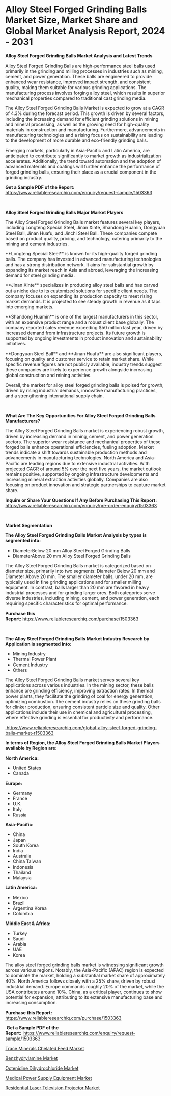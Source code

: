 <p><h1>Alloy Steel Forged Grinding Balls Market Size, Market Share and Global Market Analysis Report, 2024 - 2031</h1></p><p><strong>Alloy Steel Forged Grinding Balls Market Analysis and Latest Trends</strong></p>
<p><p>Alloy Steel Forged Grinding Balls are high-performance steel balls used primarily in the grinding and milling processes in industries such as mining, cement, and power generation. These balls are engineered to provide enhanced wear resistance, improved impact strength, and consistent quality, making them suitable for various grinding applications. The manufacturing process involves forging alloy steel, which results in superior mechanical properties compared to traditional cast grinding media.</p><p>The Alloy Steel Forged Grinding Balls Market is expected to grow at a CAGR of 4.3% during the forecast period. This growth is driven by several factors, including the increasing demand for efficient grinding solutions in mining and mineral processing, as well as the growing need for high-quality materials in construction and manufacturing. Furthermore, advancements in manufacturing technologies and a rising focus on sustainability are leading to the development of more durable and eco-friendly grinding balls.</p><p>Emerging markets, particularly in Asia-Pacific and Latin America, are anticipated to contribute significantly to market growth as industrialization accelerates. Additionally, the trend toward automation and the adoption of advanced materials and coatings will further enhance the performance of forged grinding balls, ensuring their place as a crucial component in the grinding industry.</p></p>
<p><strong>Get a Sample PDF of the Report:&nbsp;</strong> <a href="https://www.reliableresearchiq.com/enquiry/request-sample/1503363?utm_campaign=101&utm_medium=2&utm_source=Github&utm_content=ia&utm_term=27092024&utm_id=alloy-steel-forged-grinding-balls">https://www.reliableresearchiq.com/enquiry/request-sample/1503363</a></p>
<p>&nbsp;</p>
<p><strong>Alloy Steel Forged Grinding Balls Major Market Players</strong></p>
<p><p>The Alloy Steel Forged Grinding Balls market features several key players, including Longteng Special Steel, Jinan Xinte, Shandong Huamin, Dongyuan Steel Ball, Jinan Huafu, and Jinchi Steel Ball. These companies compete based on product quality, pricing, and technology, catering primarily to the mining and cement industries.</p><p>**Longteng Special Steel** is known for its high-quality forged grinding balls. The company has invested in advanced manufacturing technologies and has a strong distribution network. It aims for substantial growth by expanding its market reach in Asia and abroad, leveraging the increasing demand for steel grinding media.</p><p>**Jinan Xinte** specializes in producing alloy steel balls and has carved out a niche due to its customized solutions for specific client needs. The company focuses on expanding its production capacity to meet rising market demands. It is projected to see steady growth in revenue as it taps into emerging markets.</p><p>**Shandong Huamin** is one of the largest manufacturers in this sector, with an expansive product range and a robust client base globally. The company reported sales revenue exceeding $50 million last year, driven by increased demand from infrastructure projects. Its future growth is supported by ongoing investments in product innovation and sustainability initiatives.</p><p>**Dongyuan Steel Ball** and **Jinan Huafu** are also significant players, focusing on quality and customer service to retain market share. While specific revenue figures are not publicly available, industry trends suggest these companies are likely to experience growth alongside increasing global construction and mining activities. </p><p>Overall, the market for alloy steel forged grinding balls is poised for growth, driven by rising industrial demands, innovative manufacturing practices, and a strengthening international supply chain.</p></p>
<p>&nbsp;</p>
<p><strong>What Are The Key Opportunities For Alloy Steel Forged Grinding Balls Manufacturers?</strong></p>
<p><p>The Alloy Steel Forged Grinding Balls market is experiencing robust growth, driven by increasing demand in mining, cement, and power generation sectors. The superior wear resistance and mechanical properties of these forged balls enhance operational efficiencies, fueling adoption. Market trends indicate a shift towards sustainable production methods and advancements in manufacturing technologies. North America and Asia-Pacific are leading regions due to extensive industrial activities. With projected CAGR of around 5% over the next five years, the market outlook remains positive, supported by ongoing infrastructure developments and increasing mineral extraction activities globally. Companies are also focusing on product innovation and strategic partnerships to capture market share.</p></p>
<p><strong>Inquire or Share Your Questions If Any Before Purchasing This Report:</strong> <a href="https://www.reliableresearchiq.com/enquiry/pre-order-enquiry/1503363?utm_campaign=101&utm_medium=2&utm_source=Github&utm_content=ia&utm_term=27092024&utm_id=alloy-steel-forged-grinding-balls">https://www.reliableresearchiq.com/enquiry/pre-order-enquiry/1503363</a></p>
<p>&nbsp;</p>
<p><strong>Market Segmentation</strong></p>
<p><strong>The Alloy Steel Forged Grinding Balls Market Analysis by types is segmented into:</strong></p>
<p><ul><li>DiameterBelow 20 mm Alloy Steel Forged Grinding Balls</li><li>DiameterAbove 20 mm Alloy Steel Forged Grinding Balls</li></ul></p>
<p><p>The Alloy Steel Forged Grinding Balls market is categorized based on diameter size, primarily into two segments: Diameter Below 20 mm and Diameter Above 20 mm. The smaller diameter balls, under 20 mm, are typically used in fine grinding applications and for smaller milling equipment. In contrast, balls larger than 20 mm are favored in heavy industrial processes and for grinding larger ores. Both categories serve diverse industries, including mining, cement, and power generation, each requiring specific characteristics for optimal performance.</p></p>
<p><strong>Purchase this Report:&nbsp;</strong><a href="https://www.reliableresearchiq.com/purchase/1503363?utm_campaign=101&utm_medium=2&utm_source=Github&utm_content=ia&utm_term=27092024&utm_id=alloy-steel-forged-grinding-balls">https://www.reliableresearchiq.com/purchase/1503363</a></p>
<p>&nbsp;</p>
<p><strong>The Alloy Steel Forged Grinding Balls Market Industry Research by Application is segmented into:</strong></p>
<p><ul><li>Mining Industry</li><li>Thermal Power Plant</li><li>Cement Industry</li><li>Others</li></ul></p>
<p><p>The Alloy Steel Forged Grinding Balls market serves several key applications across various industries. In the mining sector, these balls enhance ore grinding efficiency, improving extraction rates. In thermal power plants, they facilitate the grinding of coal for energy generation, optimizing combustion. The cement industry relies on these grinding balls for clinker production, ensuring consistent particle size and quality. Other applications include their use in chemical and agricultural processing, where effective grinding is essential for productivity and performance.</p></p>
<p><a href="https://www.reliableresearchiq.com/global-alloy-steel-forged-grinding-balls-market-r1503363?utm_campaign=101&utm_medium=2&utm_source=Github&utm_content=ia&utm_term=27092024&utm_id=alloy-steel-forged-grinding-balls">&nbsp;https://www.reliableresearchiq.com/global-alloy-steel-forged-grinding-balls-market-r1503363</a></p>
<p><strong>In terms of Region, the Alloy Steel Forged Grinding Balls Market Players available by Region are:</strong></p>
<p>
    <p> <strong> North America: </strong>
        <ul>
            <li>United States</li>
            <li>Canada</li>
        </ul>
        </p> 
    <p> <strong> Europe: </strong>
        <ul>
            <li>Germany</li>
            <li>France</li>
            <li>U.K.</li>
            <li>Italy</li>
            <li>Russia</li>
        </ul>
        </p> 
    <p> <strong> Asia-Pacific: </strong>
        <ul>
            <li>China</li>
            <li>Japan</li>
            <li>South Korea</li>
            <li>India</li>
            <li>Australia</li>
            <li>China Taiwan</li>
            <li>Indonesia</li>
            <li>Thailand</li>
            <li>Malaysia</li>
        </ul>
        </p> 
    <p> <strong> Latin America: </strong>
        <ul>
            <li>Mexico</li>
            <li>Brazil</li>
            <li>Argentina Korea</li>
            <li>Colombia</li>
        </ul>
        </p> 
    <p> <strong> Middle East & Africa: </strong>
        <ul>
            <li>Turkey</li>
            <li>Saudi</li>
            <li>Arabia</li>
            <li>UAE</li>
            <li>Korea</li>
        </ul>
    </p>
    </p>
<p><p>The alloy steel forged grinding balls market is witnessing significant growth across various regions. Notably, the Asia-Pacific (APAC) region is expected to dominate the market, holding a substantial market share of approximately 40%. North America follows closely with a 25% share, driven by robust industrial demand. Europe commands roughly 20% of the market, while the USA contributes around 10%. China, as a critical player, continues to show potential for expansion, attributing to its extensive manufacturing base and increasing consumption.</p></p>
<p><strong>Purchase this Report: </strong><a href="https://www.reliableresearchiq.com/purchase/1503363?utm_campaign=101&utm_medium=2&utm_source=Github&utm_content=ia&utm_term=27092024&utm_id=alloy-steel-forged-grinding-balls">https://www.reliableresearchiq.com/purchase/1503363</a></p>
<p>&nbsp;<strong>Get a Sample PDF of the Report:&nbsp;&nbsp;</strong><a href="https://www.reliableresearchiq.com/enquiry/request-sample/1503363?utm_campaign=101&utm_medium=2&utm_source=Github&utm_content=ia&utm_term=27092024&utm_id=alloy-steel-forged-grinding-balls">https://www.reliableresearchiq.com/enquiry/request-sample/1503363</a></p>
<p><strong></strong></p>
<p><p><a href="https://github.com/WayneHopkins413/Market-Research-Report-List-1/blob/main/trace-minerals-chelated-feed-market.md?utm_campaign=101&utm_medium=2&utm_source=Github&utm_content=ia&utm_term=27092024&utm_id=alloy-steel-forged-grinding-balls">Trace Minerals Chelated Feed Market</a></p><p><a href="https://www.linkedin.com/pulse/benzhydrylamine-market-trends-focusing-insight-forecast-analysis-vrxie?trackingId=VKhb2Qr2Qa%2B9RxsNpR14MQ%3D%3D&utm_campaign=101&utm_medium=2&utm_source=Github&utm_content=ia&utm_term=27092024&utm_id=alloy-steel-forged-grinding-balls">Benzhydrylamine Market</a></p><p><a href="https://www.linkedin.com/pulse/octenidine-dihydrochloride-market-investigation-industry-evolution-cwk3f?trackingId=U1SJUq5LSBubKL69aLgvqA%3D%3D&utm_campaign=101&utm_medium=2&utm_source=Github&utm_content=ia&utm_term=27092024&utm_id=alloy-steel-forged-grinding-balls">Octenidine Dihydrochloride Market</a></p><p><a href="https://github.com/irishfasticzg0/Market-Research-Report-List-1/blob/main/medical-power-supply-equipment-market.md?utm_campaign=101&utm_medium=2&utm_source=Github&utm_content=ia&utm_term=27092024&utm_id=alloy-steel-forged-grinding-balls">Medical Power Supply Equipment Market</a></p><p><a href="https://issuu.com/reportprime-2/docs/residential-laser-television-projec_799f40b7c737e4?utm_campaign=101&utm_medium=2&utm_source=Github&utm_content=ia&utm_term=27092024&utm_id=alloy-steel-forged-grinding-balls">Residential Laser Television Projector Market</a></p></p>